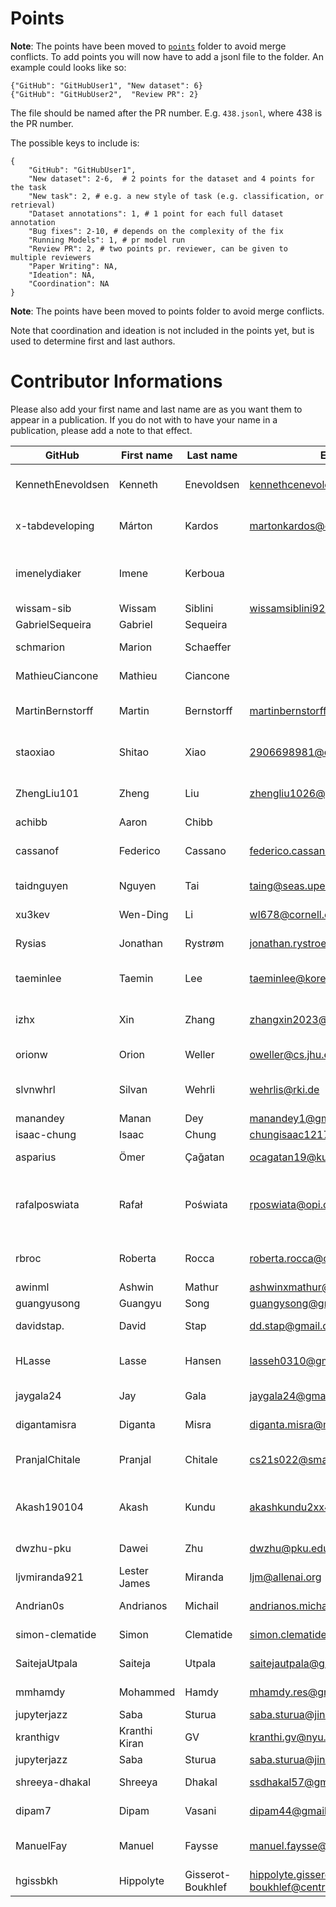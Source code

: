 # Points


**Note**: The points have been moved to [`points`](https://github.com/embeddings-benchmark/mteb/tree/main/docs/mmteb/points) folder to avoid merge conflicts. To add points you will now have to add a jsonl file to the folder. An example could looks like so:

```
{"GitHub": "GitHubUser1", "New dataset": 6}
{"GitHub": "GitHubUser2",  "Review PR": 2}
```

The file should be named after the PR number. E.g. `438.jsonl`, where 438 is the PR number.

The possible keys to include is: 

```{python}
{
    "GitHub": "GitHubUser1",
    "New dataset": 2-6,  # 2 points for the dataset and 4 points for the task
    "New task": 2, # e.g. a new style of task (e.g. classification, or retrieval)
    "Dataset annotations": 1, # 1 point for each full dataset annotation
    "Bug fixes": 2-10, # depends on the complexity of the fix
    "Running Models": 1, # pr model run
    "Review PR": 2, # two points pr. reviewer, can be given to multiple reviewers
    "Paper Writing": NA, 
    "Ideation": NA,
    "Coordination": NA
}
```

**Note**: The points have been moved to points folder to avoid merge conflicts.

Note that coordination and ideation is not included in the points yet, but is used to determine first and last authors.

# Contributor Informations

Please also add your first name and last name are as you want them to appear in a publication. If you do not with to have your name in a publication, please add a note to that effect.

| GitHub            | First name    | Last name  | Email                            | User on openreview   | Affiliations                                         |
|-------------------|---------------|------------|----------------------------------| -------------------- |------------------------------------------------------|
| KennethEnevoldsen | Kenneth       | Enevoldsen | kennethcenevoldsen@gmail.com     | ~Kenneth_Enevoldsen1 | Aarhus University, Denmark                           |
| x-tabdeveloping   | Márton        | Kardos     | martonkardos@cas.au.dk           | ~Márton_Kardos1      | Aarhus University, Denmark                           |
| imenelydiaker     | Imene         | Kerboua    |                                  |                      | Esker, Lyon, France && INSA Lyon, LIRIS, Lyon, France |
| wissam-sib        | Wissam        | Siblini    | wissamsiblini92@gmail.com        |                      | N/A                                                  |
| GabrielSequeira   | Gabriel       | Sequeira   |                                  |                      | N/A                                                  |
| schmarion         | Marion        | Schaeffer  |                                  |  ~Marion_Schaeffer1  | Wikit, Lyon, France                                  |
| MathieuCiancone   | Mathieu       | Ciancone   |                                  |                      | Wikit, Lyon, France                                  |
| MartinBernstorff  | Martin        | Bernstorff | martinbernstorff@gmail.com       | ~Martin_Bernstorff1  | Aarhus University, Denmark                           |
| staoxiao          | Shitao        | Xiao       | 2906698981@qq.com                | ~Shitao_Xiao1        | Beijing Academy of Artificial Intelligence           |
| ZhengLiu101       | Zheng         | Liu        | zhengliu1026@gmail.com           | ~Zheng_Liu4          | Beijing Academy of Artificial Intelligence           |
| achibb            | Aaron         | Chibb      |                                  |                      | N/A                                                  |
| cassanof          | Federico      | Cassano    | federico.cassanno@federico.codes | ~Federico_Cassano1 | Northeastern University, Boston, USA                 |
| taidnguyen        | Nguyen        | Tai        | taing@seas.upenn.edu             | ~Nguyen_Tai1         | University of Pennsylvania                           |
| xu3kev            | Wen-Ding      | Li         | wl678@cornell.edu                | ~Wen-Ding_Li1        | Cornell University                                   |
| Rysias            | Jonathan      | Rystrøm    | jonathan.rystroem@gmail.com      |                      | University of Oxford, UK                             |
| taeminlee         | Taemin        | Lee        | taeminlee@korea.ac.kr            | ~Taemin_Lee1         | Korea University Human-Inspired AI Research          |
| izhx              | Xin           | Zhang      | zhangxin2023@stu.hit.edu.cn      |                      | Harbin Institute of Technology, Shenzhen             |
| orionw            | Orion         | Weller     | oweller@cs.jhu.edu               | ~Orion_Weller1       | Johns Hopkins University                             |
| slvnwhrl          | Silvan        | Wehrli     | wehrlis@rki.de                   | ~Silvan_Wehrli1      | Robert Koch Institute, Berlin, Germany               |
| manandey          | Manan         | Dey        | manandey1@gmail.com              | ~Manan_Dey2          | Salesforce, India                                    |
| isaac-chung       | Isaac         | Chung      | chungisaac1217@gmail.com         | ~Isaac_Kwan_Yin_Chung1 | N/A                                                  |
| asparius          | Ömer          | Çağatan    | ocagatan19@ku.edu.tr             | ~Ömer_Veysel_Çağatan1 | Koç University,Turkey                                |
| rafalposwiata     | Rafał         | Poświata   | rposwiata@opi.org.pl             | ~Rafał_Poświata1     | National Information Processing Institute, Warsaw, Poland |
| rbroc             | Roberta       | Rocca      | roberta.rocca@cas.au.dk          | ~Roberta_Rocca1      | Aarhus University, Denmark                           |
| awinml            | Ashwin        | Mathur     | ashwinxmathur@gmail.com          |                      | N/A                                                  |
| guangyusong       | Guangyu       | Song       | guangysong@gmail.com             | ~Guangyu_Song1       | N/A                                                  |
| davidstap.        | David         | Stap       | dd.stap@gmail.com                | ~David_Stap          | University of Amsterdam.                             |
| HLasse            | Lasse         | Hansen     | lasseh0310@gmail.com             | ~Lasse_Hansen2       | Aarhus University, Denmark                           |
| jaygala24         | Jay           | Gala       | jaygala24@gmail.com              | ~Jay_Gala1           | Nilekani Center at AI4Bharat                         |
| digantamisra      | Diganta       | Misra      | diganta.misra@mila.quebec        | ~Diganta_Misra1       | Mila - Quebec AI Institute                           |
| PranjalChitale    | Pranjal       | Chitale    | cs21s022@smail.iitm.ac.in        | ~Pranjal_A_Chitale1       | Indian Institute of Technology Madras                |
| Akash190104       | Akash         | Kundu      | akashkundu2xx4@gmail.com         |~Akash_Kundu2             | Heritage Institute of Technology, Kolkata && Apart Research |
| dwzhu-pku         | Dawei         | Zhu        | dwzhu@pku.edu.cn                 | ~Dawei_Zhu2       | Peking University                                    |
| ljvmiranda921     | Lester James  | Miranda    | ljm@allenai.org                  | ~Lester_James_Validad_Miranda1 | Allen Institute for AI                               |
| Andrian0s         | Andrianos     | Michail    | andrianos.michail@cl.uzh.ch      | ~Andrianos_Michail1 | University of Zurich                                 |
| simon-clematide   | Simon         | Clematide  | simon.clematide@cl.uzh.ch        | ~Simon_Clematide1 | University of Zurich                                 |
| SaitejaUtpala     | Saiteja       | Utpala     | saitejautpala@gmail.com          | ~Saiteja_Utpala1 | Microsoft Research                                   |
| mmhamdy           | Mohammed      | Hamdy      | mhamdy.res@gmail.com             | ~Mohammed_Hamdy1 | Cohere For AI Community                              |
| jupyterjazz       | Saba          | Sturua     | saba.sturua@jina.ai              |     ~Saba_Sturua1      | Jina AI                                              |
| kranthigv         | Kranthi Kiran | GV         | kranthi.gv@nyu.edu               | ~Kranthi_Kiran_GV1 | New York University                                  |
| jupyterjazz       | Saba          | Sturua     | saba.sturua@jina.ai              |     ~Saba_Sturua1      | Jina AI                                              
| shreeya-dhakal    | Shreeya       | Dhakal     | ssdhakal57@gmail.com             |                      | Individual Contributor                               |
| dipam7            | Dipam         | Vasani     | dipam44@gmail.com                | ~Dipam_Vasani1 | Individual Contributor                               |
| ManuelFay         | Manuel        | Faysse     | manuel.faysse@centralesupelec.fr |              ~Manuel_Faysse1        | CentraleSupélec & Illuin Technology                  |
| hgissbkh          | Hippolyte     | Gisserot-Boukhlef    | hippolyte.gisserot-boukhlef@centralesupelec.fr        |   ~Hippolyte_Gisserot-Boukhlef1                   | CentraleSupélec & Artefact   |
